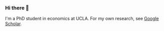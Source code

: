 ### Hi there 👋
I'm a PhD student in economics at UCLA.
For my own research, see [Google Scholar](https://scholar.google.co.id/citations?user=A-_mlTkAAAAJ&hl).

<!--
**hiroyukikbt/hiroyukikbt** is a ✨ _special_ ✨ repository because its `README.md` (this file) appears on your GitHub profile.

Here are some ideas to get you started:

- 🔭 I’m currently working on ...
- 🌱 I’m currently learning ...
- 👯 I’m looking to collaborate on ...
- 🤔 I’m looking for help with ...
- 💬 Ask me about ...
- 📫 How to reach me: ...
- 😄 Pronouns: ...
- ⚡ Fun fact: ...
-->
